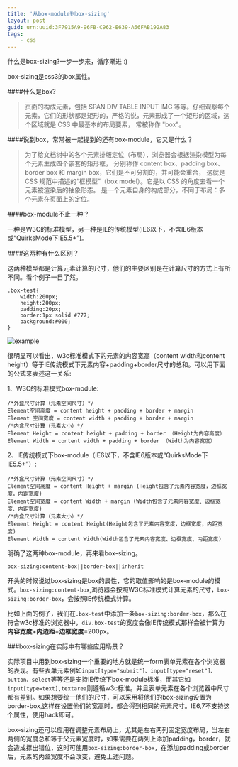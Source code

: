 ```yaml
---
title: '从box-module到box-sizing'
layout: post
guid: urn:uuid:3F7915A9-96FB-C962-E639-A66FAB192A83
tags:
    - css
---
```

什么是box-sizing?一步一步来，循序渐进 :)

box-sizing是css3的box属性。

####什么是box?

> 页面的构成元素，包括 SPAN DIV TABLE INPUT IMG 等等。仔细观察每个元素，它们的形状都是矩形的，严格的说，元素形成了一个矩形的区域，这个区域就是 CSS 中最基本的布局要素， 常被称作 "box"。

####说到box，常常被一起提到的还有box-module，它又是什么？

> 为了给文档树中的各个元素排版定位（布局），浏览器会根据渲染模型为每个元素生成四个嵌套的矩形框， 分别称作 content box、padding box、border box 和 margin box，它们是不可分割的，并可能会重合， 这就是 CSS 规范中描述的“框模型”（box model）。它是以 CSS 的角度去看一个元素被渲染后的抽象形态。 是一个元素自身的构成部分，不同于布局：多个元素在页面上的定位。

####box-module不止一种？

一种是W3C的标准模型，另一种是IE的传统模型(IE6以下，不含IE6版本或“QuirksMode下IE5.5+”)。

####这两种有什么区别？

这两种模型都是计算元素计算的尺寸，他们的主要区别是在计算尺寸的方式上有所不同。看个例子一目了然。

    .box-test{
		width:200px;
		height:200px;
		padding:20px;
		border:1px solid #777;
		background:#000;
	}

![example](https://farm4.staticflickr.com/3766/13283233143_430a9f44a9.jpg)

很明显可以看出，w3c标准模式下的元素的内容宽高（content width和content height）等于IE传统模式下元素内容+padding+border尺寸的总和。可以用下面的公式来表述这一关系:

1、W3C的标准模式box-module:
	
	/*外盒尺寸计算（元素空间尺寸）*/
	Element空间高度 = content height + padding + border + margin
	Element 空间宽度 = content width + padding + border + margin
	/*内盒尺寸计算（元素大小）*/
	Element Height = content height + padding + border （Height为内容高度）
	Element Width = content width + padding + border （Width为内容宽度）
 

2、IE传统模式下box-module（IE6以下，不含IE6版本或“QuirksMode下IE5.5+”）:
	
	/*外盒尺寸计算（元素空间尺寸）*/
	Element空间高度 = content Height + margin (Height包含了元素内容宽度，边框宽度，内距宽度)
	Element空间宽度 = content Width + margin (Width包含了元素内容宽度、边框宽度、内距宽度)
	/*内盒尺寸计算（元素大小）*/
	Element Height = content Height(Height包含了元素内容宽度，边框宽度，内距宽度)
	Element Width = content Width(Width包含了元素内容宽度、边框宽度、内距宽度)

明确了这两种box-module，再来看box-sizing。

    box-sizing:content-box||border-box||inherit

开头的时候说过box-sizing是box的属性，它的取值影响的是box-module的模式。`box-sizing:content-box`,浏览器会按照W3C标准模式计算元素的尺寸，`box-sizing:border-box`，会按照IE传统模式计算。

比如上面的例子，我们在`.box-test`中添加一条`box-sizing:border-box`，那么在符合w3c标准的浏览器中，`div.box-test`的宽度会像IE传统模式那样会被计算为**内容宽度**+**内边距**+**边框宽度**=200px。

###box-sizing在实际中有哪些应用场景？

实际项目中用到box-sizing一个重要的地方就是统一form表单元素在各个浏览器的表现。有些表单元素例如`input[type="submit"]、input[type="reset"]、button、select`等等还是支持IE传统下box-module标准，而其它如`input[type=text],textarea`则遵循w3c标准。并且表单元素在各个浏览器中尺寸都有差别。如果想要统一他们的尺寸，可以采用将他们的box-sizing设置为border-box,这样在设置他们的宽高时，都会得到相同的元素尺寸。IE6,7不支持这个属性，使用hack即可。

box-sizing还可以应用在调整元素布局上，尤其是左右两列固定宽度布局，当左右两侧的宽度总和等于父元素宽度时，如果需要在两列上添加padding，border，就会造成撑出错位，这时可使用`box-sizing:border-box`，在添加padding或border后，元素的内盒宽度不会改变，避免上述问题。